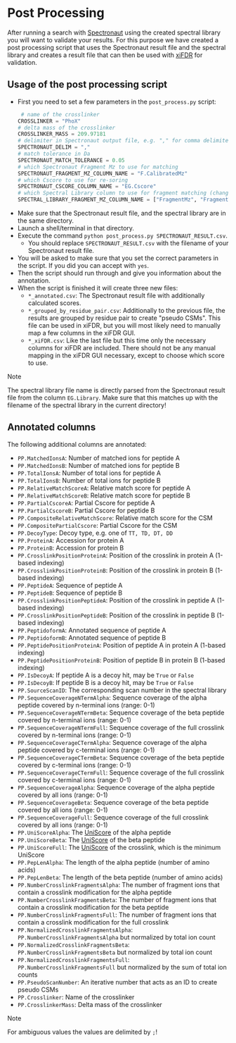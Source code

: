 # Post Processing

After running a search with [Spectronaut](https://biognosys.com/software/spectronaut/)
using the created spectral library you will want to validate your results. For
this purpose we have created a post processing script that uses the Spectronaut
result file and the spectral library and creates a result file that can then be
used with [xiFDR](https://www.rappsilberlab.org/software/xifdr/) for validation.

## Usage of the post processing script

- First you need to set a few parameters in the `post_process.py` script:
  ```python
   # name of the crosslinker
  CROSSLINKER = "PhoX"
  # delta mass of the crosslinker
  CROSSLINKER_MASS = 209.97181
  # delimiter in Spectronaut output file, e.g. "," for comma delimited files, "\t" for tab delimited files
  SPECTRONAUT_DELIM = ","
  # match tolerance in Da
  SPECTRONAUT_MATCH_TOLERANCE = 0.05
  # which Spectronaut Fragment Mz to use for matching
  SPECTRONAUT_FRAGMENT_MZ_COLUMN_NAME = "F.CalibratedMz"
  # which Cscore to use for re-soring
  SPECTRONAUT_CSCORE_COLUMN_NAME = "EG.Cscore"
  # which Spectral Library column to use for fragment matching (change index to 0 or 1)
  SPECTRAL_LIBRARY_FRAGMENT_MZ_COLUMN_NAME = ["FragmentMz", "FragmentTheoMz"][0]
  ```
- Make sure that the Spectronaut result file, and the spectral library are in the same
  directory.
- Launch a shell/terminal in that directory.
- Execute the command `python post_process.py SPECTRONAUT_RESULT.csv`.
  - You should replace `SPECTRONAUT_RESULT.csv` with the filename of your
    Spectronaut result file.
- You will be asked to make sure that you set the correct parameters in the
  script. If you did you can accept with `yes`.
- Then the script should run through and give you information about the annotation.
- When the script is finished it will create three new files:
  - `*_annotated.csv`: The Spectronaut result file with additionally calculated scores.
  - `*_grouped_by_residue_pair.csv`: Additionally to the previous file, the results
    are grouped by residue pair to create "pseudo CSMs". This file can be used in
    xiFDR, but you will most likely need to manually map a few columns in the xiFDR
    GUI.
  - `*_xiFDR.csv`: Like the last file but this time only the necessary columns for
    xiFDR are included. There should not be any manual mapping in the xiFDR GUI
    necessary, except to choose which score to use.

> [!Note]
> The spectral library file name is directly parsed from the Spectronaut result
> file from the column `EG.Library`. Make sure that this matches up with the
> filename of the spectral library in the current directory!

## Annotated columns

The following additional columns are annotated:
- `PP.MatchedIonsA`: Number of matched ions for peptide A
- `PP.MatchedIonsB`: Number of matched ions for peptide B
- `PP.TotalIonsA`: Number of total ions for peptide A
- `PP.TotalIonsB`: Number of total ions for peptide B
- `PP.RelativeMatchScoreA`: Relative match score for peptide A
- `PP.RelativeMatchScoreB`: Relative match score for peptide B
- `PP.PartialCscoreA`: Partial Cscore for peptide A
- `PP.PartialCscoreB`: Partial Cscore for peptide B
- `PP.CompositeRelativeMatchScore`: Relative match score for the CSM
- `PP.CompositePartialCscore`: Partial Cscore for the CSM
- `PP.DecoyType`: Decoy type, e.g. one of `TT, TD, DT, DD`
- `PP.ProteinA`: Accession for protein A
- `PP.ProteinB`: Accession for protein B
- `PP.CrosslinkPositionProteinA`: Position of the crosslink in protein A (1-based indexing)
- `PP.CrosslinkPositionProteinB`: Position of the crosslink in protein B (1-based indexing)
- `PP.PeptideA`: Sequence of peptide A
- `PP.PeptideB`: Sequence of peptide B
- `PP.CrosslinkPositionPeptideA`: Position of the crosslink in peptide A (1-based indexing)
- `PP.CrosslinkPositionPeptideB`: Position of the crosslink in peptide B (1-based indexing)
- `PP.PeptidoformA`: Annotated sequence of peptide A
- `PP.PeptidoformB`: Annotated sequence of peptide B
- `PP.PeptidePositionProteinA`: Position of peptide A in protein A (1-based indexing)
- `PP.PeptidePositionProteinB`: Position of peptide B in protein B (1-based indexing)
- `PP.IsDecoyA`: If peptide A is a decoy hit, may be `True` or `False`
- `PP.IsDecoyB`: If peptide B is a decoy hit, may be `True` or `False`
- `PP.SourceScanID`: The corresponding scan number in the spectral library
- `PP.SequenceCoverageNTermAlpha`: Sequence coverage of the alpha peptide covered by n-terminal ions (range: 0-1)
- `PP.SequenceCoverageNTermBeta`: Sequence coverage of the beta peptide covered by n-terminal ions (range: 0-1)
- `PP.SequenceCoverageNTermFull`: Sequence coverage of the full crosslink covered by n-terminal ions (range: 0-1)
- `PP.SequenceCoverageCTermAlpha`: Sequence coverage of the alpha peptide covered by c-terminal ions (range: 0-1)
- `PP.SequenceCoverageCTermBeta`: Sequence coverage of the beta peptide covered by c-terminal ions (range: 0-1)
- `PP.SequenceCoverageCTermFull`: Sequence coverage of the full crosslink covered by c-terminal ions (range: 0-1)
- `PP.SequenceCoverageAlpha`: Sequence coverage of the alpha peptide covered by all ions (range: 0-1)
- `PP.SequenceCoverageBeta`: Sequence coverage of the beta peptide covered by all ions (range: 0-1)
- `PP.SequenceCoverageFull`: Sequence coverage of the full crosslink covered by all ions (range: 0-1)
- `PP.UniScoreAlpha`: The [UniScore](https://doi.org/10.1016/j.mcpro.2025.101010) of the alpha peptide
- `PP.UniScoreBeta`: The [UniScore](https://doi.org/10.1016/j.mcpro.2025.101010) of the beta peptide
- `PP.UniScoreFull`: The [UniScore](https://doi.org/10.1016/j.mcpro.2025.101010) of the crosslink, which is the minimum UniScore
- `PP.PepLenAlpha`: The length of the alpha peptide (number of amino acids)
- `PP.PepLenBeta`: The length of the beta peptide (number of amino acids)
- `PP.NumberCrosslinkFragmentsAlpha`: The number of fragment ions that contain a crosslink modification for the alpha peptide
- `PP.NumberCrosslinkFragmentsBeta`: The number of fragment ions that contain a crosslink modification for the beta peptide
- `PP.NumberCrosslinkFragmentsFull`: The number of fragment ions that contain a crosslink modification for the full crosslink
- `PP.NormalizedCrosslinkFragmentsAlpha`: `PP.NumberCrosslinkFragmentsAlpha` but normalized by total ion count
- `PP.NormalizedCrosslinkFragmentsBeta`: `PP.NumberCrosslinkFragmentsBeta` but normalized by total ion count
- `PP.NormalizedCrosslinkFragmentsFull`: `PP.NumberCrosslinkFragmentsFull` but normalized by the sum of total ion counts
- `PP.PseudoScanNumber`: An iterative number that acts as an ID to create pseudo CSMs
- `PP.Crosslinker`: Name of the crosslinker
- `PP.CrosslinkerMass`: Delta mass of the crosslinker

> [!Note]
> For ambiguous values the values are delimited by `;`!
